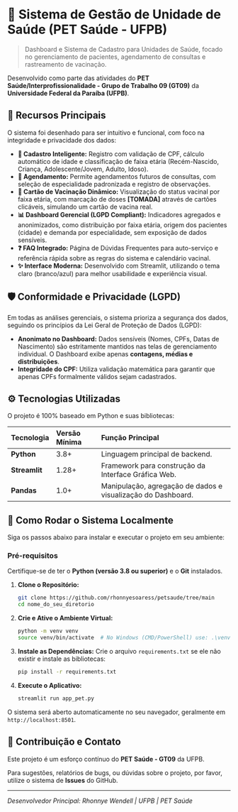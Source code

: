 # 🏥 Sistema de Gestão de Unidade de Saúde (PET Saúde - UFPB)

> Dashboard e Sistema de Cadastro para Unidades de Saúde, focado no gerenciamento de pacientes, agendamento de consultas e rastreamento de vacinação.

Desenvolvido como parte das atividades do **PET Saúde/Interprofissionalidade - Grupo de Trabalho 09 (GT09)** da **Universidade Federal da Paraíba (UFPB)**.

## 🌟 Recursos Principais

O sistema foi desenhado para ser intuitivo e funcional, com foco na integridade e privacidade dos dados:

* **👤 Cadastro Inteligente:** Registro com validação de CPF, cálculo automático de idade e classificação de faixa etária (Recém-Nascido, Criança, Adolescente/Jovem, Adulto, Idoso).
* **📝 Agendamento:** Permite agendamentos futuros de consultas, com seleção de especialidade padronizada e registro de observações.
* **💉 Cartão de Vacinação Dinâmico:** Visualização do status vacinal por faixa etária, com marcação de doses **[TOMADA]** através de cartões clicáveis, simulando um cartão de vacina real.
* **📊 Dashboard Gerencial (LGPD Compliant):** Indicadores agregados e anonimizados, como distribuição por faixa etária, origem dos pacientes (cidade) e demanda por especialidade, sem exposição de dados sensíveis.
* **❓ FAQ Integrado:** Página de Dúvidas Frequentes para auto-serviço e referência rápida sobre as regras do sistema e calendário vacinal.
* **✨ Interface Moderna:** Desenvolvido com Streamlit, utilizando o tema claro (branco/azul) para melhor usabilidade e experiência visual.

## 🛡️ Conformidade e Privacidade (LGPD)

Em todas as análises gerenciais, o sistema prioriza a segurança dos dados, seguindo os princípios da Lei Geral de Proteção de Dados (LGPD):

* **Anonimato no Dashboard:** Dados sensíveis (Nomes, CPFs, Datas de Nascimento) são estritamente mantidos nas telas de gerenciamento individual. O Dashboard exibe apenas **contagens, médias e distribuições**.
* **Integridade do CPF:** Utiliza validação matemática para garantir que apenas CPFs formalmente válidos sejam cadastrados.

## ⚙️ Tecnologias Utilizadas

O projeto é 100% baseado em Python e suas bibliotecas:

| Tecnologia | Versão Mínima | Função Principal |
| :--- | :--- | :--- |
| **Python** | 3.8+ | Linguagem principal de backend. |
| **Streamlit** | 1.28+ | Framework para construção da Interface Gráfica Web. |
| **Pandas** | 1.0+ | Manipulação, agregação de dados e visualização do Dashboard. |

## 🚀 Como Rodar o Sistema Localmente

Siga os passos abaixo para instalar e executar o projeto em seu ambiente:

### Pré-requisitos

Certifique-se de ter o **Python (versão 3.8 ou superior)** e o **Git** instalados.

1.  **Clone o Repositório:**
    ```bash
    git clone https://github.com/rhonnyesoaress/petsaude/tree/main
    cd nome_do_seu_diretorio
    ```

2.  **Crie e Ative o Ambiente Virtual:**
    ```bash
    python -m venv venv
    source venv/bin/activate  # No Windows (CMD/PowerShell) use: .\venv\Scripts\activate
    ```

3.  **Instale as Dependências:**
    Crie o arquivo `requirements.txt` se ele não existir e instale as bibliotecas:
    ```bash
    pip install -r requirements.txt
    ```


4.  **Execute o Aplicativo:**
    ```bash
    streamlit run app_pet.py
    ```

O sistema será aberto automaticamente no seu navegador, geralmente em `http://localhost:8501`.

## 🤝 Contribuição e Contato

Este projeto é um esforço contínuo do **PET Saúde - GT09** da UFPB.

Para sugestões, relatórios de bugs, ou dúvidas sobre o projeto, por favor, utilize o sistema de **Issues** do GitHub.

---
*Desenvolvedor Principal: Rhonnye Wendell | UFPB | PET Saúde*
